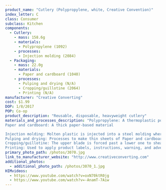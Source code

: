 ```yaml
---
product_name: "Cutlery (Polypropylene, white, Creative Convention)"
index_letter: C
class: Consumer
subclass: Kitchen
components:
  - Cutlery:
    - mass: 158.6g
    - materials:
      - Polypropylene (1092)
    - processes:
      - Injection molding (2084)
  - Packaging:
    - mass: 22.0g
    - materials:
      - Paper and cardboard (1040)
    - processes:
      - Pulping and drying (N/A)
      - Cropping/guillotine (2064)
      - Printing (N/A)
manufacturer: "Creative Converting"
cost: $1.99
DOP: 1/8/2017
POP: Co-op
product_description: "Reusable, disposable, heavyweight cutlery"
materials_and_processes_description: "Polypropylene: A thermoplastic polymer. It is strong, tough, has a high resistance to heat and acts as a barrier to moisture.
Paper and cardboard: A thick paper-based material

Injection molding: Molten plastic is injected into a steel molding where it is cooled
Pulping and drying: Processes to make thin sheets of Paper and cardboard
Cropping/guillotine: The upper blade is forced past a lower one to shear sheet material along a straight line
Printing: Used to apply product labels, instructions, warning, and advertisements"
primary_photo_path: /photos/3070.jpg
link_to_manufacturer_website: "http://www.creativeconverting.com"
additional_photos:
  - additional_photo_path: /photos/3070_1.jpg
HIMvideos:
  - https://www.youtube.com/watch?v=oxN70ktR0jg
  - https://www.youtube.com/watch?v=-AnamT-7Aiw
---
```

